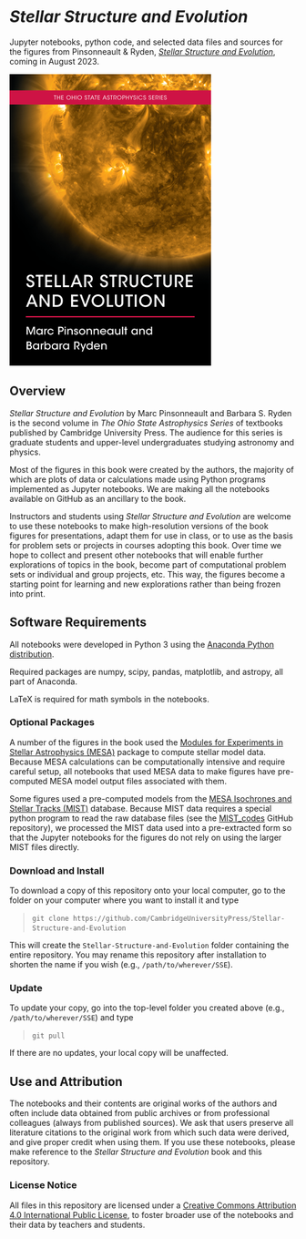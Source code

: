 # *Stellar Structure and Evolution*

Jupyter notebooks, python code, and selected data files and sources for the figures from Pinsonneault &amp; Ryden, 
[*Stellar Structure and Evolution*](https://www.cambridge.org/highereducation/books/stellar-structure-and-evolution/B6F803BC5085E8736B640F9ED4A0FA27), coming in August 2023.

[!["SSE Cover"](Misc/SSE_Cover_512.png?raw=true "Stellar Structure and Evolution")](https://www.cambridge.org/highereducation/books/stellar-structure-and-evolution/B6F803BC5085E8736B640F9ED4A0FA27)

## Overview
*Stellar Structure and Evolution* by Marc Pinsonneault and Barbara S. Ryden is the second volume in *The Ohio State Astrophysics Series* of 
textbooks published by Cambridge University Press.  The audience for this series is graduate students and upper-level undergraduates studying
astronomy and physics.

Most of the figures in this book were created by the authors, the majority of which are plots of data or calculations made using
Python programs implemented as Jupyter notebooks. We are making all the notebooks available on GitHub as an ancillary 
to the book.

Instructors and students using *Stellar Structure and Evolution* are welcome to use these notebooks to make high-resolution versions
of the book figures for presentations, adapt them for use in class, or to use as the basis for problem sets or projects in courses 
adopting this book.  Over time we hope to collect and present other notebooks that will enable further explorations of topics in the book, 
become part of computational problem sets or individual and group projects, etc. This way, the figures become a starting point for learning
and new explorations rather than being frozen into print.

## Software Requirements

All notebooks were developed in Python 3 using the [Anaconda Python distribution](https://www.anaconda.com). 

Required packages are numpy, scipy, pandas, matplotlib, and astropy, all part of Anaconda.

LaTeX is required for math symbols in the notebooks.

### Optional Packages

A number of the figures in the book used the [Modules for Experiments in Stellar Astrophysics (MESA)](https://github.com/MESAHub/mesa)
package to compute stellar model data. Because MESA calculations can be computationally intensive and require careful setup, 
all notebooks that used MESA data to make figures  have pre-computed MESA model output files associated with them. 

Some figures used a pre-computed models from the [MESA Isochrones and Stellar Tracks (MIST)](https://waps.cfa.harvard.edu/MIST/) database.
Because MIST data requires a special python program to read the raw database files (see the [MIST_codes](https://github.com/jieunchoi/MIST_codes)
GitHub repository), we processed the MIST data used into a pre-extracted form so that the Jupyter notebooks for the figures
do not rely on using the larger MIST files directly.

### Download and Install

To download a copy of this repository onto your local computer, go to the folder on your computer where you want to install it and type

> `git clone https://github.com/CambridgeUniversityPress/Stellar-Structure-and-Evolution`

This will create the `Stellar-Structure-and-Evolution` folder containing the entire repository.  You may rename this repository after
installation to shorten the name if you wish (e.g., `/path/to/wherever/SSE`).

### Update

To update your copy, go into the top-level folder you created above (e.g., `/path/to/wherever/SSE`) and type

> `git pull`

If there are no updates, your local copy will be unaffected.

## Use and Attribution

The notebooks and their contents are original works of the authors and often include data obtained from public archives or from 
professional colleagues (always from published sources).  We ask that users preserve all literature citations to the original work
from which such data were derived, and give proper credit when using them. If you use these notebooks, please make
reference to the *Stellar Structure and Evolution* book and this repository.

### License Notice

All files in this repository are licensed under a [Creative Commons Attribution 4.0 International Public License](https://creativecommons.org/licenses/by/4.0/), 
to foster broader use of the notebooks and their data by teachers and students.
